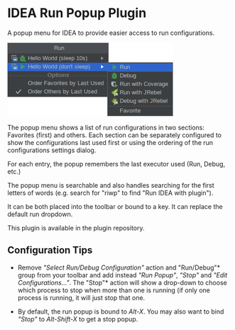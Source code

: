 IDEA Run Popup Plugin
=====================

A popup menu for IDEA to provide easier access to run configurations.

![Run Popup](images/run-popup.png)

The popup menu shows a list of run configurations in two sections: Favorites
(first) and others. Each section can be separately configured to show the
configurations last used first or using the ordering of the run
configurations settings dialog.

For each entry, the popup remembers the last executor used (Run, Debug,
etc.)

The popup menu is searchable and also handles searching for the first
letters of words (e.g. search for "riwp" to find "Run IDEA with plugin").

It can be both placed into the toolbar or bound to a key. It can replace the
default run dropdown.

This plugin is available in the plugin repository.


Configuration Tips
------------------

  * Remove *"Select Run/Debug Configuration"* action and "Run/Debug"* group
    from your toolbar and add instead *"Run Popup"*, *"Stop"* and *"Edit
    Configurations..."*. The "Stop"* action will show a drop-down to choose
    which process to stop when more than one is running (if only one process
    is running, it will just stop that one. </li>

  * By default, the run popup is bound to *Alt-X*. You may also want to bind
    *"Stop"* to *Alt-Shift-X* to get a stop popup.
